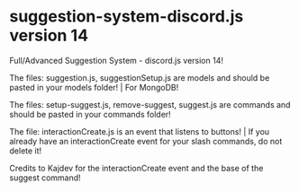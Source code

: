 # suggestion-system-discord.js version 14

Full/Advanced Suggestion System - discord.js version 14!

The files: suggestion.js, suggestionSetup.js are models and should be pasted in your models folder! | For MongoDB!

The files: setup-suggest.js, remove-suggest, suggest.js are commands and should be pasted in your commands folder!

The file: interactionCreate.js is an event that listens to buttons! | If you already have an interactionCreate event for your slash commands, do not delete it!

Credits to Kajdev for the interactionCreate event and the base of the suggest command!
